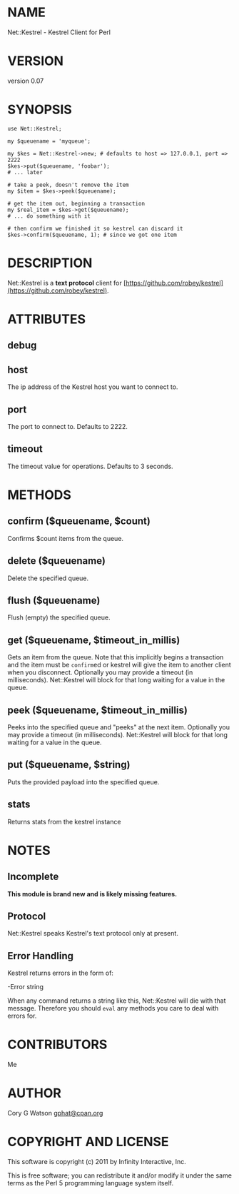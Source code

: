 # NAME

Net::Kestrel - Kestrel Client for Perl

# VERSION

version 0.07

# SYNOPSIS

    use Net::Kestrel;

    my $queuename = 'myqueue';

    my $kes = Net::Kestrel->new; # defaults to host => 127.0.0.1, port => 2222
    $kes->put($queuename, 'foobar');
    # ... later

    # take a peek, doesn't remove the item
    my $item = $kes->peek($queuename);

    # get the item out, beginning a transaction
    my $real_item = $kes->get($queuename);
    # ... do something with it

    # then confirm we finished it so kestrel can discard it
    $kes->confirm($queuename, 1); # since we got one item

# DESCRIPTION

Net::Kestrel is a __text protocol__ client for [https://github.com/robey/kestrel](https://github.com/robey/kestrel).

# ATTRIBUTES

## debug

## host

The ip address of the Kestrel host you want to connect to.

## port

The port to connect to.  Defaults to 2222.

## timeout

The timeout value for operations.  Defaults to 3 seconds.

# METHODS

## confirm ($queuename, $count)

Confirms $count items from the queue.

## delete ($queuename)

Delete the specified queue.

## flush ($queuename)

Flush (empty) the specified queue.

## get ($queuename, $timeout_in_millis)

Gets an item from the queue.  Note that this implicitly begins a transaction
and the item must be `confirm`ed or kestrel will give the item to another
client when you disconnect.  Optionally you may provide a timeout (in
milliseconds).  Net::Kestrel will block for that long waiting for a value in
the queue.

## peek ($queuename, $timeout_in_millis)

Peeks into the specified queue and "peeks" at the next item.  Optionally you
may provide a timeout (in milliseconds).  Net::Kestrel will block for that
long waiting for a value in the queue.

## put ($queuename, $string)

Puts the provided payload into the specified queue.

## stats

Returns stats from the kestrel instance

# NOTES

## Incomplete

__This module is brand new and is likely missing features.__

## Protocol

Net::Kestrel speaks Kestrel's text protocol only at present.

## Error Handling

Kestrel returns errors in the form of:

  -Error string

When any command returns a string like this, Net::Kestrel will die with that
message.  Therefore you should `eval` any methods you care to deal with
errors for.

# CONTRIBUTORS

Me

# AUTHOR

Cory G Watson <gphat@cpan.org>

# COPYRIGHT AND LICENSE

This software is copyright (c) 2011 by Infinity Interactive, Inc.

This is free software; you can redistribute it and/or modify it under
the same terms as the Perl 5 programming language system itself.